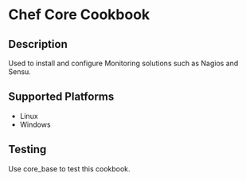 # Chef Core Cookbook

## Description
Used to install and configure Monitoring solutions such as Nagios and Sensu.

## Supported Platforms
* Linux
* Windows

## Testing
Use core_base to test this cookbook.